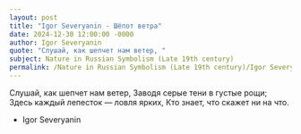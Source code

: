 ```yaml
---
layout: post
title: "Igor Severyanin - Шёпот ветра"
date: 2024-12-30 12:00:00 -0000
author: Igor Severyanin
quote: "Слушай, как шепчет нам ветер, "
subject: Nature in Russian Symbolism (Late 19th century)
permalink: /Nature in Russian Symbolism (Late 19th century)/Igor Severyanin/Igor Severyanin - Шёпот ветра
---
```


Слушай, как шепчет нам ветер, 
Заводя серые тени в густые рощи; 
Здесь каждый лепесток — ловля ярких, 
Кто знает, что скажет ни на что.

- Igor Severyanin
